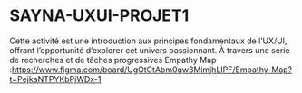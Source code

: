 # SAYNA-UXUI-PROJET1
Cette activité est une introduction aux principes fondamentaux de l’UX/UI, offrant l’opportunité d’explorer cet univers passionnant. À travers une série de recherches et de tâches progressives
Empathy Map :https://www.figma.com/board/UgOtCtAbm0qw3MimjhLIPF/Empathy-Map?t=PejkaNTPYKbPjWDx-1
